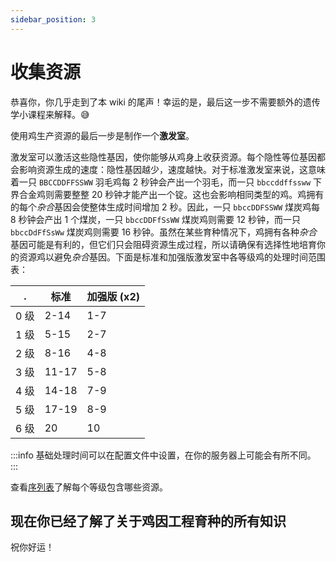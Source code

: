 ```yaml
---
sidebar_position: 3
---
```


# 收集资源

恭喜你，你几乎走到了本 wiki 的尾声！幸运的是，最后这一步不需要额外的遗传学小课程来解释。😅

使用鸡生产资源的最后一步是制作一个**激发室**。

激发室可以激活这些隐性基因，使你能够从鸡身上收获资源。每个隐性等位基因都会影响资源生成的速度：隐性基因越少，速度越快。对于标准激发室来说，这意味着一只 `BBCCDDFFSSWW` 羽毛鸡每 2 秒钟会产出一个羽毛，而一只 `bbccddffssww` 下界合金鸡则需要整整 20 秒钟才能产出一个锭。这也会影响相同类型的鸡。鸡拥有的每个*杂合*基因会使整体生成时间增加 2 秒。因此，一只 `bbccDDFSSWW` 煤炭鸡每 8 秒钟会产出 1 个煤炭，一只 `bbccDDFfSsWW` 煤炭鸡则需要 12 秒钟，而一只 `bbccDdFfSsWw` 煤炭鸡则需要 16 秒钟。虽然在某些育种情况下，鸡拥有各种*杂合*基因可能是有利的，但它们只会阻碍资源生成过程，所以请确保有选择性地培育你的资源鸡以避免*杂合*基因。下面是标准和加强版激发室中各等级鸡的处理时间范围表：

.      | 标准 | 加强版 (x2)
------ | -------- | ------------
0 级 |   2-14   |     1-7
1 级 |   5-15   |     2-7
2 级 |   8-16   |     4-8
3 级 |  11-17   |     5-8
4 级 |  14-18   |     7-9
5 级 |  17-19   |     8-9
6 级 |    20    |      10

:::info
基础处理时间可以在配置文件中设置，在你的服务器上可能会有所不同。
:::

查看[序列表](/genetic-chickengineering/misc/sequencing-guide)了解每个等级包含哪些资源。

## 现在你已经了解了关于鸡因工程育种的所有知识

祝你好运！
